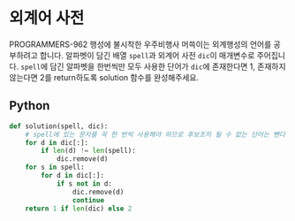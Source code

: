 # 외계어 사전
PROGRAMMERS-962 행성에 불시착한 우주비행사 머쓱이는 외계행성의 언어를 공부하려고 합니다. 알파벳이 담긴 배열 `spell`과 외계어 사전 `dic`이 매개변수로 주어집니다. `spell`에 담긴 알파벳을 한번씩만 모두 사용한 단어가 `dic`에 존재한다면 1, 존재하지 않는다면 2를 return하도록 solution 함수를 완성해주세요.

## Python
```python
def solution(spell, dic):
    # spell에 있는 문자를 꼭 한 번씩 사용해야 하므로 후보조차 될 수 없는 단어는 뺀다
    for d in dic[:]:
        if len(d) != len(spell):
            dic.remove(d)
    for s in spell:
        for d in dic[:]:
            if s not in d:
                dic.remove(d)
                continue
    return 1 if len(dic) else 2
```
